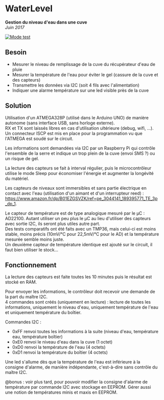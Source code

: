 # WaterLevel
**Gestion du niveau d'eau dans une cuve**  
*Juin 2017*

[![Mode test](https://img.shields.io/badge/dev-en_cours-orange.svg)]()

## Besoin
* Mesurer le niveau de remplissage de la cuve du récupérateur d'eau de pluie
* Mesurer la température de l'eau pour éviter le gel (cassure de la cuve et des capteurs)
* Transmettre les données via I2C (soit 4 fils avec l'alimentation)
* Indiquer une alarme température sur une led visible près de la cuve

## Solution
Utilisation d'un ATMEGA328P (utilisé dans le Arduino UNO) de manière autonome (sans interface USB, sans horloge externe).  
RX et TX sont laissés libres en cas d'utilisation ultérieure (debug, wifi, …).  
Un connecteur ISCP est mis en place pour la programmation vu que l'ATMEGA est soudé sur le circuit.

Les informations sont demandées via I2C par un Raspberry Pi qui contrôle l'ensemble de la serre et indique un trop plein de la cuve (envoi SMS ?) ou un risque de gel.

La lecture des capteurs se fait à interval régulier, puis le microcontrôleur utilise le mode Sleep pour économiser l'énergie et augmenter la longévité du matériel.

Les capteurs de niveaux sont immersibles et sans partie électrique en contact avec l'eau (utilisation d'un aimant et d'un interrupteur reed) : https://www.amazon.fr/dp/B01EZGSVZK/ref=pe_3044141_189395771_TE_3p_dp_1.

Le capteur de température est de type analogique mesuré par le µC : AD22100. Autant utiliser un peu plus le µC au lieu d'utiliser des capteurs avec sortie I2C, ils seront plus utiles autre part.  
Des tests comparatifs ont été faits avec un TMP36, mais celui-ci est moins stable, moins précis (10mV/°C pour 22,5mV/°C pour le AD) et la température mesurée semble moins juste.  
Un deuxième capteur de température identique est ajouté sur le circuit, il faut bien utiliser le stock…

## Fonctionnement
La lecture des capteurs est faite toutes les 10 minutes puis le résultat est stocké en RAM.

Pour envoyer les informations, le contrôleur doit recevoir une demande de la part du maître I2C.  
4 commandes sont créés (uniquement en lecture) : lecture de toutes les informations, uniquement le niveau d'eau, uniquement température de l'eau et uniquement température du boîtier.

Commandes I2C :
- 0xFF renvoi toutes les informations à la suite (niveau d'eau, température eau, température boîtier)  
- 0xE0 renvoi le niveau d'eau dans la cuve (1 octet)  
- 0xD0 renvoi la température de l'eau (4 octets)  
- 0xD1 renvoi la température du boîtier (4 octets)  

Une led s'allume dès que la température de l'eau est inférieure à la consigne d'alarme, de manière indépendante, c'est-à-dire sans contrôle du maître I2C.

@bonus : voir plus tard, pour pouvoir modifier la consigne d'alarme de température par commande I2C avec stockage en EEPROM. Gérer aussi une notion de températures minis et maxis en EEPROM.
